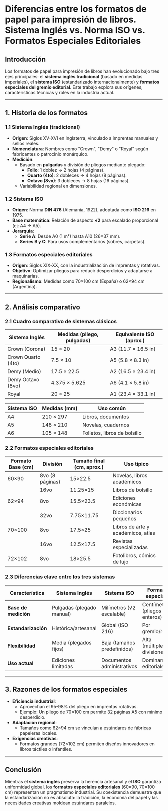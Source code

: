 # Diferencias entre los formatos de papel para impresión de libros. Sistema Inglés vs. Norma ISO vs. Formatos Especiales Editoriales  


## Introducción  
Los formatos de papel para impresión de libros han evolucionado bajo tres ejes principales: el **sistema inglés tradicional** (basado en medidas imperiales), el **sistema ISO** (estandarizado internacionalmente) y **formatos especiales del gremio editorial**. Este trabajo explora sus orígenes, características técnicas y roles en la industria actual.

---

## 1. Historia de los formatos  

### 1.1 Sistema Inglés (tradicional)  
- **Origen**: Siglos XV-XVI en Inglaterra, vinculado a imprentas manuales y sellos reales.  
- **Nomenclatura**: Nombres como "Crown", "Demy" o "Royal" según fabricantes o patrocinio monárquico.  
- **Medición**:  
  - Basado en **pulgadas** y división de pliegos mediante plegado:  
    - **Folio**: 1 doblez → 2 hojas (4 páginas).  
    - **Quarto (4to)**: 2 dobleces → 4 hojas (8 páginas).  
    - **Octavo (8vo)**: 3 dobleces → 8 hojas (16 páginas).  
  - Variabilidad regional en dimensiones.  

### 1.2 Sistema ISO  
- **Origen**: Norma **DIN 476** (Alemania, 1922), adoptada como **ISO 216** en 1975.  
- **Base matemática**: Relación de aspecto **√2** para escalado proporcional (ej: A4 → A5).  
- **Jerarquía**:  
  - **Serie A**: Desde A0 (1 m²) hasta A10 (26×37 mm).  
  - **Series B y C**: Para usos complementarios (sobres, carpetas).  

### 1.3 Formatos especiales editoriales  
- **Origen**: Siglos XIX-XX, con la industrialización de imprentas y rotativas.  
- **Objetivo**: Optimizar pliegos para reducir desperdicios y adaptarse a maquinarias.  
- **Regionalismo**: Medidas como 70×100 cm (España) o 62×94 cm (Argentina).  

---

## 2. Análisis comparativo  

### 2.1 Cuadro comparativo de sistemas clásicos  

| **Sistema Inglés**       | **Medidas (pliego, pulgadas)** | **Equivalente ISO (aprox.)** |  
|--------------------------|-------------------------------|------------------------------|  
| Crown (Corona)           | 15 × 20                       | A3 (11.7 × 16.5 in)          |  
| Crown Quarto (4to)       | 7.5 × 10                      | A5 (5.8 × 8.3 in)            |  
| Demy (Medio)             | 17.5 × 22.5                   | A2 (16.5 × 23.4 in)          |  
| Demy Octavo (8vo)        | 4.375 × 5.625                 | A6 (4.1 × 5.8 in)            |  
| Royal                    | 20 × 25                       | A1 (23.4 × 33.1 in)          |  

| **Sistema ISO**          | **Medidas (mm)**              | **Uso común**                |  
|--------------------------|-------------------------------|------------------------------|  
| A4                       | 210 × 297                     | Libros, documentos           |  
| A5                       | 148 × 210                     | Novelas, cuadernos           |  
| A6                       | 105 × 148                     | Folletos, libros de bolsillo |  

### 2.2 Formatos especiales editoriales  

| **Formato Base (cm)** | **División**     | **Tamaño final (cm, aprox.)** | **Uso típico**                  |  
|-----------------------|------------------|-------------------------------|---------------------------------|  
| 60×90                 | 8vo (8 páginas)  | 15×22.5                       | Novelas, libros académicos    |  
|                       | 16vo            | 11.25×15                      | Libros de bolsillo              |  
| 62×94                 | 8vo             | 15.5×23.5                     | Ediciones económicas            |  
|                       | 32vo            | 7.75×11.75                    | Diccionarios pequeños           |  
| 70×100                | 8vo             | 17.5×25                       | Libros de arte y académicos, atlas           |  
|                       | 16vo            | 12.5×17.5                     | Revistas especializadas         |  
| 72×102                | 8vo             | 18×25.5                       | Fotolibros, cómics de lujo      |  

### 2.3 Diferencias clave entre los tres sistemas  

| **Característica**       | **Sistema Inglés**          | **Sistema ISO**            | **Formatos especiales**      |  
|--------------------------|-----------------------------|-----------------------------|-------------------------------|  
| **Base de medición**      | Pulgadas (plegado manual)   | Milímetros (√2 escalable)   | Centímetros (pliegos enteros) |  
| **Estandarización**      | Histórica/artesanal         | Global (ISO 216)            | Por gremio/región             |  
| **Flexibilidad**         | Media (plegados fijos)      | Baja (tamaños predefinidos) | Alta (múltiples divisiones)   |  
| **Uso actual**           | Ediciones limitadas         | Documentos administrativos  | Dominante en editoriales      |  

---

## 3. Razones de los formatos especiales  
- **Eficiencia industrial**:  
  - Aprovechan el 95-98% del pliego en imprentas rotativas.  
  - Ejemplo: Un pliego de 70×100 cm permite 32 páginas A5 con mínimo desperdicio.  
- **Adaptación regional**:  
  - Tamaños como 62×94 cm se vinculan a estándares de fábricas papeleras locales.  
- **Exigencias creativas**:  
  - Formatos grandes (72×102 cm) permiten diseños innovadores en libros táctiles o infantiles.  

---

## Conclusión  
Mientras el **sistema inglés** preserva la herencia artesanal y el **ISO** garantiza uniformidad global, los **formatos especiales editoriales** (60×90, 70×100 cm) representan un pragmatismo industrial. Su coexistencia demuestra que la estandarización no es absoluta: la tradición, la economía del papel y las necesidades creativas moldean estándares paralelos.  
